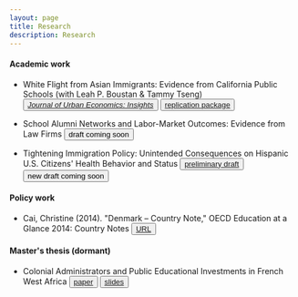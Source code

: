 ```yaml
---
layout: page
title: Research
description: Research
---
```


#### Academic work

* White Flight from Asian Immigrants: Evidence from California Public Schools (with Leah P. Boustan & Tammy Tseng) <button type="button" class="btn btn-xs btn-default"><a href="https://authors.elsevier.com/c/1goaSLPdAxhee"><i>Journal of Urban Economics: Insights</i></a></button> <button type="button" class="btn btn-xs btn-default"><a href="https://data.mendeley.com/datasets/dnncc42mdg/1">replication package</a></button>

* School Alumni Networks and Labor-Market Outcomes: Evidence from Law Firms
<button type="button" class="btn btn-xs btn-default">draft coming soon</button>

* Tightening Immigration Policy: Unintended Consequences on Hispanic U.S. Citizens' Health Behavior and Status
<button type="button" class="btn btn-xs btn-default"><a href="/research/Cai_Christine_third_year_paper.pdf">preliminary draft</a></button> <button type="button" class="btn btn-xs btn-default">new draft coming soon</button>

#### Policy work

* Cai, Christine (2014). "Denmark – Country Note," OECD Education at a Glance 2014: Country Notes <button type="button" class="btn btn-xs btn-default"><a href="http://www.oecd.org/edu/Denmark-EAG2014-Country-Note.pdf">URL</a></button>

#### Master's thesis (dormant)

* Colonial Administrators and Public Educational Investments in French West Africa 
<button type="button" class="btn btn-xs btn-default"><a href="/research/Cai_masters_thesis_paper.pdf">paper</a></button> <button type="button" class="btn btn-xs btn-default"><a href="/research/Cai_masters_thesis_slides.pdf">slides</a></button>
